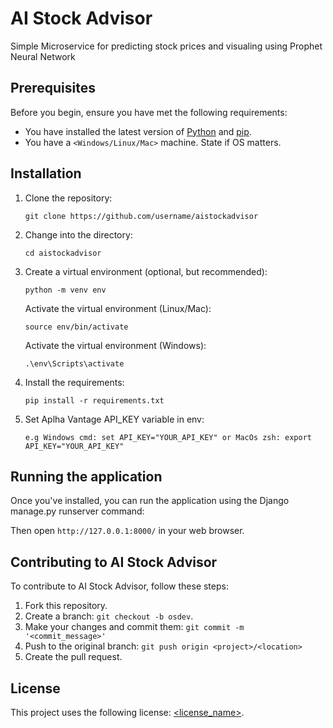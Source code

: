 # AI Stock Advisor

Simple Microservice for predicting stock prices and visualing using Prophet Neural Network

## Prerequisites

Before you begin, ensure you have met the following requirements:

* You have installed the latest version of [Python](https://www.python.org/downloads/) and [pip](https://pip.pypa.io/en/stable/installation/).
* You have a `<Windows/Linux/Mac>` machine. State if OS matters.

## Installation

1. Clone the repository:

    ```
    git clone https://github.com/username/aistockadvisor
    ```

2. Change into the directory:

    ```
    cd aistockadvisor
    ```

3. Create a virtual environment (optional, but recommended):

    ```
    python -m venv env
    ```

    Activate the virtual environment (Linux/Mac):

    ```
    source env/bin/activate
    ```

    Activate the virtual environment (Windows):

    ```
    .\env\Scripts\activate
    ```

4. Install the requirements:

    ```
    pip install -r requirements.txt
    ```
5. Set Aplha Vantage API_KEY variable in env:

    ```
    e.g Windows cmd: set API_KEY="YOUR_API_KEY" or MacOs zsh: export API_KEY="YOUR_API_KEY"
    ```

## Running the application

Once you've installed, you can run the application using the Django manage.py runserver command:


Then open `http://127.0.0.1:8000/` in your web browser.

## Contributing to AI Stock Advisor

To contribute to AI Stock Advisor, follow these steps:

1. Fork this repository.
2. Create a branch: `git checkout -b osdev`.
3. Make your changes and commit them: `git commit -m '<commit_message>'`
4. Push to the original branch: `git push origin <project>/<location>`
5. Create the pull request.

## License

This project uses the following license: [<license_name>](<link>).
